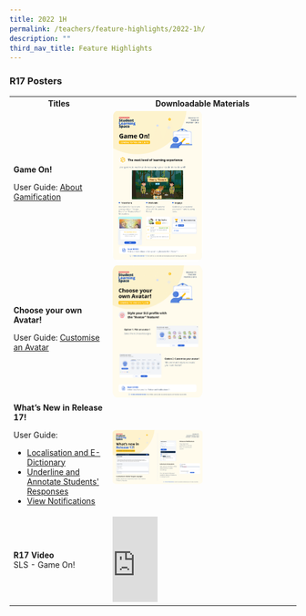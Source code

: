 ```yaml
---
title: 2022 1H
permalink: /teachers/feature-highlights/2022-1h/
description: ""
third_nav_title: Feature Highlights
---
```

<style>
  img {
    border-radius: 5%;
  }
</style>

<h3 id="r17-posters">R17 Posters</h3>

<table>
  <tbody><tr>
<th style="text-align: center;">Titles</th>
      <th style="text-align: center;">Downloadable Materials</th>
  </tr>
  <tr>
    <td>
      <strong>Game On!</strong>
      <p>User Guide: <a target="_blank" href="LessonManagement/AboutGamification.html">About Gamification</a></p>
    </td>
    <td>
      <a target="_blank" href="/files/Posters/R17/(1%20of%203)%20Teacher%20Gamification%20Details.pdf">
        <img style="width: 50%;" alt="Game On!" src="/images/Media/6Posters/(1_3)%20Teacher%20Gamification%20Details.png">
      </a>
    </td>
  </tr>
  <tr>
    <td>
      <strong>Choose your own Avatar!</strong>
      <p>User Guide: <a target="_blank" href="user-guide/vle/teacher/AccountManagement/Avatar.html">Customise an Avatar</a></p>
    </td>
    <td>
      <a target="_blank" href="/files/Posters/R17/(2%20of%203)%20Teacher%20Avatar.pdf">
        <img style="width: 50%;" alt="Choose your own Avatar!" src="/images/Media/6Posters/(2_3)%20Teacher%20Avatar.png">
      </a>
    </td>
  </tr>
  <tr>
    <td>
      <strong>What’s New in Release 17!</strong>
      <p>User Guide:</p>
      <ul>
        <li><a target="_blank" href="user-guide/vle/teacher/RichText/eDict.html">Localisation and E-Dictionary</a></li>
        <li><a target="_blank" href="user-guide/vle/teacher/AssignmentFeedback/UnderlineAnnotate.html">Underline and Annotate Students' Responses</a></li>
        <li><a target="_blank" href="user-guide/vle/teacher/Announcements/ViewNotifications.html">View Notifications</a></li>
      </ul>
    </td>
    <td>
      <a target="_blank" href="/files/Posters/R17/(3%20of%203)%20Teacher%20Whats%20New%20in%20R17.pdf">
        <img style="width: 50%;" alt="What’s New in Release 17!" src="/images/Media/6Posters/(3_3)%20Teacher%20Whats%20New%20in%20R17.png">
      </a>
    </td>
  </tr>
<tr>
      <td>
        <strong>R17 Video</strong><br>
        SLS - Game On!
      </td>
      <td>
<div class="bp-youtube">
<iframe width="25%" height="25%" src="https://www.youtube.com/embed/uAofAedhlWw?list=PLQxzGTcC-xNUWDHiwCmHgBGMSnuKtoEiT" title="SLS - Game On!" frameborder="0" allow="accelerometer; autoplay; clipboard-write; encrypted-media; gyroscope; picture-in-picture; web-share" allowfullscreen=""></iframe></div>
      </td>
    </tr>
</tbody></table>